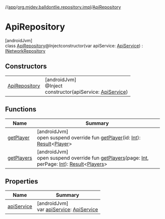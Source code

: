//[app](../../../index.md)/[org.mjdev.balldontlie.repository.impl](../index.md)/[ApiRepository](index.md)

# ApiRepository

[androidJvm]\
class [ApiRepository](index.md)@Injectconstructor(var apiService: [ApiService](../../org.mjdev.balldontlie.network/-api-service/index.md)) : [INetworkRepository](../../org.mjdev.balldontlie.repository.def/-i-network-repository/index.md)

## Constructors

| | |
|---|---|
| [ApiRepository](-api-repository.md) | [androidJvm]<br>@Inject<br>constructor(apiService: [ApiService](../../org.mjdev.balldontlie.network/-api-service/index.md)) |

## Functions

| Name | Summary |
|---|---|
| [getPlayer](get-player.md) | [androidJvm]<br>open suspend override fun [getPlayer](get-player.md)(id: [Int](https://kotlinlang.org/api/latest/jvm/stdlib/kotlin/-int/index.html)): [Result](https://kotlinlang.org/api/latest/jvm/stdlib/kotlin/-result/index.html)&lt;[Player](../../org.mjdev.balldontlie.model/-player/index.md)&gt; |
| [getPlayers](get-players.md) | [androidJvm]<br>open suspend override fun [getPlayers](get-players.md)(page: [Int](https://kotlinlang.org/api/latest/jvm/stdlib/kotlin/-int/index.html), perPage: [Int](https://kotlinlang.org/api/latest/jvm/stdlib/kotlin/-int/index.html)): [Result](https://kotlinlang.org/api/latest/jvm/stdlib/kotlin/-result/index.html)&lt;[Players](../../org.mjdev.balldontlie.model/-players/index.md)&gt; |

## Properties

| Name | Summary |
|---|---|
| [apiService](api-service.md) | [androidJvm]<br>var [apiService](api-service.md): [ApiService](../../org.mjdev.balldontlie.network/-api-service/index.md) |
